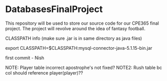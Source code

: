 # DatabasesFinalProject
This repository will be used to store our source code for our CPE365 final project. The project will revolve around the idea of fantasy football.


CLASSPATH info (make sure .jar is in same directory as java files)

export CLASSPATH=$CLASSPATH:mysql-connector-java-5.1.15-bin.jar


first commit - Nish



NOTE: Player table incorrect apostrophe's not fixed?
NOTE2: Rush table bc col should reference player(player)??

